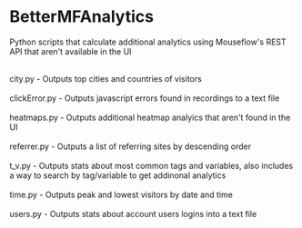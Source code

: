 # BetterMFAnalytics
Python scripts that calculate additional analytics using Mouseflow's REST API that aren't available in the UI <br/> <br/>

city.py - Outputs top cities and countries of visitors <br/> <br/>
clickError.py - Outputs javascript errors found in recordings to a text file <br/> <br/>
heatmaps.py - Outputs additional heatmap analyics that aren't found in the UI <br/> <br/>
referrer.py - Outputs a list of referring sites by descending order <br/> <br/>
t_v.py - Outputs stats about most common tags and variables, also includes a way to search by tag/variable to get addinonal analytics <br/> <br/>
time.py - Outputs peak and lowest visitors by date and time <br/> <br/> 
users.py - Outputs stats about account users logins into a text file <br/> <br/>
